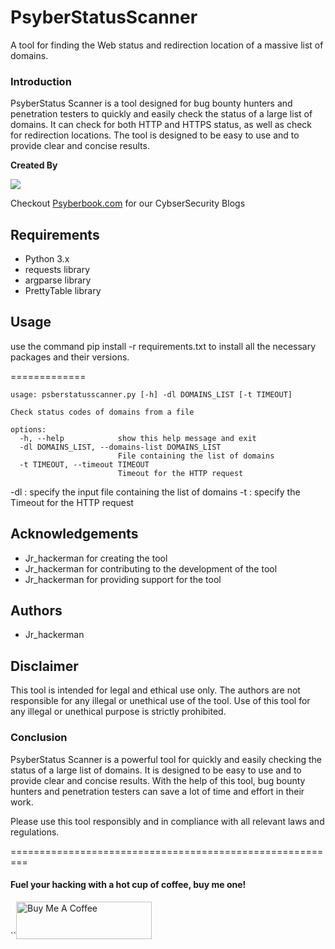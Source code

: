 # PsyberStatusScanner
A tool for finding the Web status and redirection location of a massive list of domains.

### Introduction

PsyberStatus Scanner is a tool designed for bug bounty hunters and penetration testers to quickly and easily check the status of a large list of domains. It can check for both HTTP and HTTPS status, as well as check for redirection locations. The tool is designed to be easy to use and to provide clear and concise results.

**Created By**

![](https://cdn.buymeacoffee.com/uploads/profile_pictures/2023/01/ffFiHxCLZLCcIuA7.png@300w_0e.webp)

Checkout [Psyberbook.com](https://www.psyberbook.com/ "Psyberbook.com") for our CybserSecurity Blogs

## Requirements
- Python 3.x
- requests library
- argparse library
- PrettyTable library


## Usage

use the command pip install -r requirements.txt to install all the necessary packages and their versions.

=============

    usage: psberstatusscanner.py [-h] -dl DOMAINS_LIST [-t TIMEOUT]
    
    Check status codes of domains from a file
    
    options:
      -h, --help            show this help message and exit
      -dl DOMAINS_LIST, --domains-list DOMAINS_LIST
                            File containing the list of domains
      -t TIMEOUT, --timeout TIMEOUT
                            Timeout for the HTTP request
    

-dl : specify the input file containing the list of domains
-t :   specify the Timeout for the HTTP request
## Acknowledgements
- Jr_hackerman for creating the tool
- Jr_hackerman for contributing to the development of the tool
- Jr_hackerman for providing support for the tool

## Authors
- Jr_hackerman

## Disclaimer
This tool is intended for legal and ethical use only. The authors are not responsible for any illegal or unethical use of the tool. Use of this tool for any illegal or unethical purpose is strictly prohibited.

### Conclusion

PsyberStatus Scanner is a powerful tool for quickly and easily checking the status of a large list of domains. It is designed to be easy to use and to provide clear and concise results. With the help of this tool, bug bounty hunters and penetration testers can save a lot of time and effort in their work.

Please use this tool responsibly and in compliance with all relevant laws and regulations.

=========================================================
####  Fuel your hacking with a hot cup of coffee, buy me one!
``<a href="https://www.buymeacoffee.com/PsyberBook" target="_blank"><img src="https://cdn.buymeacoffee.com/buttons/v2/default-yellow.png" alt="Buy Me A Coffee" style="height: 60px !important;width: 217px !important;" ></a>


